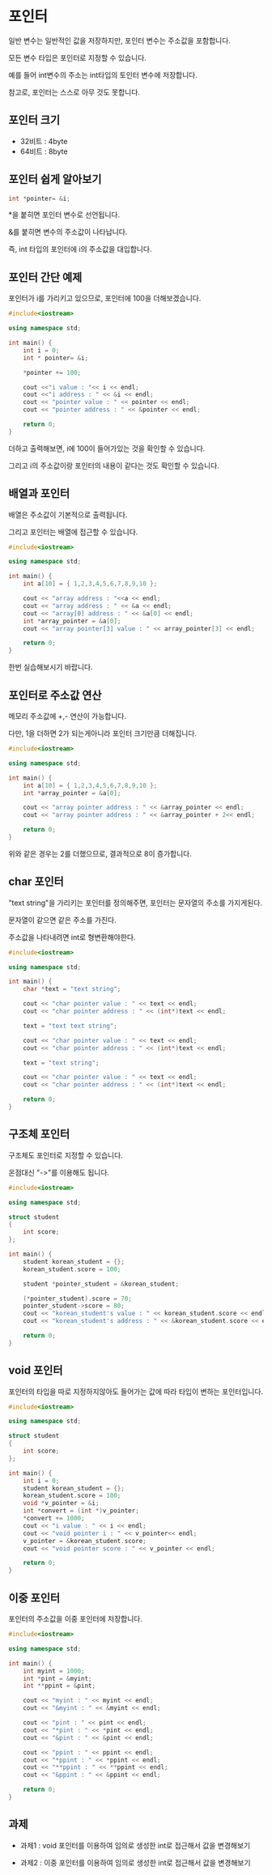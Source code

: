 # 포인터

일반 변수는 일반적인 값을 저장하지만, 포인터 변수는 주소값을 포함합니다.

모든 변수 타입은 포인터로 지정할 수 있습니다.

예를 들어 int변수의 주소는 int타입의 토인터 변수에 저장합니다.

참고로, 포인터는 스스로 아무 것도 못합니다.

## 포인터 크기

* 32비트 : 4byte
* 64비트 : 8byte

## 포인터 쉽게 알아보기

```c++
int *pointer= &i;
```

*을 붙히면 포인터 변수로 선언됩니다.

&를 붙히면 변수의 주소값이 나타납니다.

즉, int 타입의 포인터에 i의 주소값을 대입합니다.

## 포인터 간단 예제

포인터가 i를 가리키고 있으므로, 포인터에 100을 더해보겠습니다.

```c++
#include<iostream>

using namespace std;

int main() {
    int i = 0;
    int * pointer= &i;

    *pointer += 100;

    cout <<"i value : "<< i << endl;
    cout <<"i address : " << &i << endl;
    cout << "pointer value : " << pointer << endl;
    cout << "pointer address : " << &pointer << endl;

    return 0;
}
```

더하고 출력해보면, i에 100이 들어가있는 것을 확인할 수 있습니다.

그리고 i의 주소값이랑 포인터의 내용이 같다는 것도 확인할 수 있습니다.

## 배열과 포인터

배열은 주소값이 기본적으로 출력됩니다.

그리고 포인터는 배열에 접근할 수 있습니다.

```c++
#include<iostream>

using namespace std;

int main() {
    int a[10] = { 1,2,3,4,5,6,7,8,9,10 };

    cout << "array address : "<<a << endl;
    cout << "array address : " << &a << endl;
    cout << "array[0] address : " << &a[0] << endl; 
    int *array_pointer = &a[0];
    cout << "array pointer[3] value : " << array_pointer[3] << endl;

    return 0;
}
```

한번 실습해보시기 바랍니다.

## 포인터로 주소값 연산

메모리 주소값에 +,- 연산이 가능합니다.

다만, 1을 더하면 2가 되는게아니라 포인터 크기만큼 더해집니다.

```c++
#include<iostream>

using namespace std;

int main() {
    int a[10] = { 1,2,3,4,5,6,7,8,9,10 };
    int *array_pointer = &a[0];

    cout << "array pointer address : " << &array_pointer << endl;
    cout << "array pointer address : " << &array_pointer + 2<< endl;

    return 0;
}
```

위와 같은 경우는 2를 더했으므로, 결과적으로 8이 증가합니다.

## char 포인터

"text string"을 가리키는 포인터를 정의해주면, 포인터는 문자열의 주소를 가지게된다.

문자열이 같으면 같은 주소를 가진다.

주소값을 나타내려면 int로 형변환해야한다.

```c++
#include<iostream>

using namespace std;

int main() {
    char *text = "text string";

    cout << "char pointer value : " << text << endl;
    cout << "char pointer address : " << (int*)text << endl;

    text = "text text string";

    cout << "char pointer value : " << text << endl;
    cout << "char pointer address : " << (int*)text << endl;

    text = "text string";

    cout << "char pointer value : " << text << endl;
    cout << "char pointer address : " << (int*)text << endl;

    return 0;
}
```

## 구조체 포인터

구조체도 포인터로 지정할 수 있습니다.

온점대신 "->"를 이용해도 됩니다.

```c++
#include<iostream>

using namespace std;

struct student
{
    int score;
};

int main() {
    student korean_student = {};
    korean_student.score = 100;

    student *pointer_student = &korean_student;

    (*pointer_student).score = 70;
    pointer_student->score = 80;
    cout << "korean_student's value : " << korean_student.score << endl;
    cout << "korean_student's address : " << &korean_student.score << endl;

    return 0;
}
```

## void 포인터

포인터의 타입을 따로 지정하지않아도 들어가는 값에 따라 타입이 변하는 포인터입니다.

```c++
#include<iostream>

using namespace std;

struct student
{
    int score;
};

int main() {
    int i = 0;
    student korean_student = {};
    korean_student.score = 100;
    void *v_pointer = &i;
    int *convert = (int *)v_pointer;
    *convert += 1000;
    cout << "i value : " << i << endl;
    cout << "void pointer i : " << v_pointer<< endl;
    v_pointer = &korean_student.score;
    cout << "void pointer score : " << v_pointer << endl;

    return 0;
}
```

## 이중 포인터

포인터의 주소값을 이중 포인터에 저장합니다.

```c++
#include<iostream>

using namespace std;

int main() {
    int myint = 1000;
    int *pint = &myint;
    int **ppint = &pint;

    cout << "myint : " << myint << endl;
    cout << "&myint : " << &myint << endl;

    cout << "pint : " << pint << endl;
    cout << "*pint : " << *pint << endl;
    cout << "&pint : " << &pint << endl;

    cout << "ppint : " << ppint << endl;
    cout << "*ppint : " << *ppint << endl;
    cout << "**ppint : " << **ppint << endl;
    cout << "&ppint : " << &ppint << endl;

    return 0;
}
```

## 과제

* 과제1 : void 포인터를 이용하여 임의로 생성한 int로 접근해서 값을 변경해보기

* 과제2 : 이중 포인터를 이용하여 임의로 생성한 int로 접근해서 값을 변경해보기